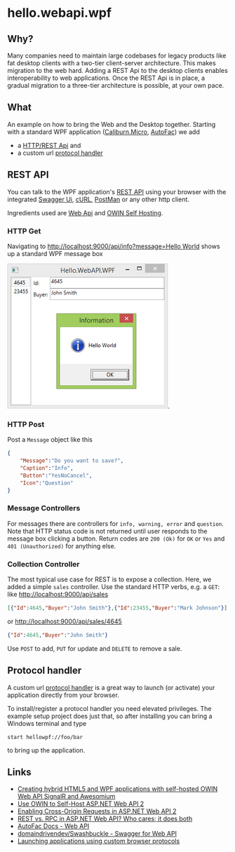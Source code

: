 # hello.webapi.wpf

## Why?

Many companies need to maintain large codebases for legacy products like fat desktop clients with a two-tier client-server architecture. This makes migration to the web hard. Adding a REST Api to the desktop clients enables interoperability to web applications. Once the REST Api is in place, a gradual migration to a three-tier architecture is possible, at your own pace.

## What

An example on how to bring the Web and the Desktop together. Starting with a standard WPF application ([Caliburn.Micro](http://caliburnmicro.com/), [AutoFac](http://autofac.org/)) we add

- a [HTTP/REST Api](#rest-api) and
- a custom url [protocol handler](#protocol-handler)

## REST API

You can talk to the WPF application's [REST API](http://en.wikipedia.org/wiki/Representational_state_transfer) using your browser with the integrated [Swagger Ui](http://localhost:9000/swagger), [cURL](http://curl.haxx.se/), [PostMan](https://www.getpostman.com/) or any other http client.

Ingredients used are [Web Api](http://www.asp.net/web-api) and [OWIN Self Hosting](http://www.asp.net/web-api/overview/hosting-aspnet-web-api/use-owin-to-self-host-web-api).

### HTTP Get

Navigating to [http://localhost:9000/api/info?message=Hello World](http://localhost:9000/api/info?message=Hello%20World) shows up a standard WPF message box

![info box via http get](hello.webapi.wpf.png).

### HTTP Post

Post a `Message` object like this

```json
{
    "Message":"Do you want to save?",
    "Caption":"Info",
    "Button":"YesNoCancel",
    "Icon":"Question"
}
```

### Message Controllers

For messages there are controllers for `info, warning, error` and `question`. Note that HTTP status code is not returned until user responds to the message box clicking a button. Return codes are `200 (Ok)` for `OK` or `Yes` and `401 (Unauthorized)` for anything else.

### Collection Controller

The most typical use case for REST is to expose a collection. Here, we added a simple `sales` controller. Use the standard HTTP verbs, e.g. a `GET`: like [http://localhost:9000/api/sales](http://localhost:9000/api/sales)

```json
[{"Id":4645,"Buyer":"John Smith"},{"Id":23455,"Buyer":"Mark Johnson"}]
```

or [http://localhost:9000/api/sales/4645](http://localhost:9000/api/sales/4645)

```json
{"Id":4645,"Buyer":"John Smith"}
```

Use `POST` to add, `PUT` for update and `DELETE` to remove a sale.

## Protocol handler

A custom url [protocol handler](https://docs.microsoft.com/en-us/archive/blogs/noahc/register-a-custom-url-protocol-handler) is a great way to launch (or activate) your application directly from your browser.

To install/register a protocol handler you need elevated privileges.
The example setup project does just that, so after installing you can bring a Windows terminal and type

```console
start hellowpf://foo/bar
```

to bring up the application.

## Links

- [Creating hybrid HTML5 and WPF applications with self-hosted OWIN Web API SignalR and Awesomium](http://galratner.com/blogs/net/archive/2014/01/31/creating-hybrid-html5-and-wpf-applications-with-self-hosted-owin-web-api-signalr-and-awesomium.aspx)
- [Use OWIN to Self-Host ASP.NET Web API 2](http://www.asp.net/web-api/overview/hosting-aspnet-web-api/use-owin-to-self-host-web-api)
- [Enabling Cross-Origin Requests in ASP.NET Web API 2](http://www.asp.net/web-api/overview/security/enabling-cross-origin-requests-in-web-api)
- [REST vs. RPC in ASP.NET Web API? Who cares; it does both](http://encosia.com/rest-vs-rpc-in-asp-net-web-api-who-cares-it-does-both/)
- [AutoFac Docs - Web API](http://docs.autofac.org/en/latest/integration/webapi.html)
- [domaindrivendev/Swashbuckle - Swagger for Web API](https://github.com/domaindrivendev/Swashbuckle)
- [Launching applications using custom browser protocols](https://support.shotgunsoftware.com/hc/en-us/articles/219031308-Launching-applications-using-custom-browser-protocols)
